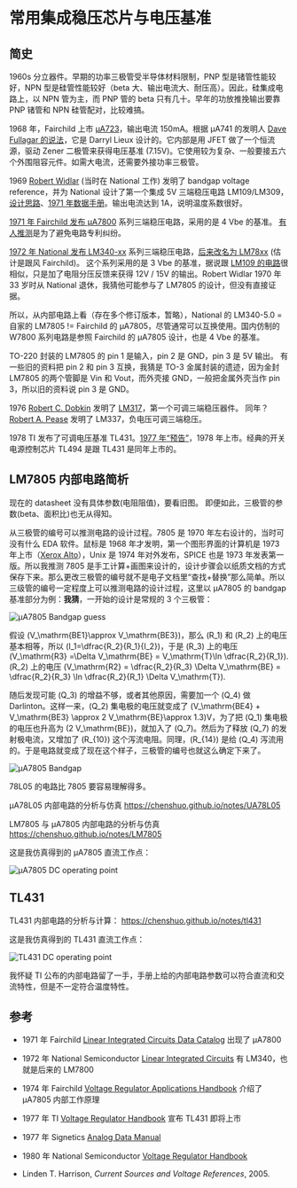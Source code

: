 <h1> 常用集成稳压芯片与电压基准 </h1>

## 简史

1960s 分立器件。早期的功率三极管受半导体材料限制，PNP 型是锗管性能较好，NPN 型是硅管性能较好（beta 大、输出电流大、耐压高）。因此，硅集成电路上，以 NPN 管为主，而 PNP 管的 beta 只有几十。早年的功放推挽输出要靠 PNP 锗管和 NPN 硅管配对，比较难搞。

1968 年，Fairchild 上市 [µA723](https://www.ti.com/lit/ds/symlink/ua723.pdf)，输出电流 150mA。根据 µA741 的发明人 [Dave Fullagar 的说法](https://archive.computerhistory.org/resources/text/Oral_History/Fairchild_at_50/102658281.05.01.acc.pdf)，它是 Darryl Lieux 设计的。它内部是用 JFET 做了一个恒流源，驱动 Zener 二极管来获得电压基准 (7.15V)。它使用较为复杂、一般要接五六个外围阻容元件。如需大电流，还需要外接功率三极管。

1969 [Robert Widlar](https://en.wikipedia.org/wiki/Bob_Widlar) (当时在 National 工作) 发明了 bandgap voltage reference，并为 National 设计了第一个集成 5V 三端稳压电路 LM109/LM309，[设计思路](http://www.ti.com/lit/an/snva512b/snva512b.pdf)、[1971 年数据手册](http://www.bitsavers.org/components/national/_dataBooks/1971_National_Linear_Integrated_Circuits.pdf)。输出电流达到 1A，说明温度系数很好。

[1971 年 Fairchild 发布 µA7800](http://www.bitsavers.org/components/fairchild/_dataBooks/1971_Fairchild_Linear_Integrated_Circuits_Data_Catalog.pdf) 系列三端稳压电路，采用的是 4 Vbe 的基准。
[有人推测](https://www.righto.com/2014/09/reverse-engineering-counterfeit-7805.html)是为了避免电路专利纠纷。

[1972 年 National 发布 LM340-xx](http://www.bitsavers.org/components/national/_dataBooks/1972_National_Linear_Integrated_Circuits.pdf) 系列三端稳压电路，[后来改名为 LM78xx](http://www.bitsavers.org/components/national/_dataBooks/1980_National_Linear_Databook.pdf) (估计是跟风 Fairchild)。
这个系列采用的是 3 Vbe 的基准，据说跟 [LM109 的电路](http://www.ti.com/lit/an/snva512b/snva512b.pdf)很相似，只是加了电阻分压反馈来获得 12V / 15V 的输出。Robert Widlar 1970 年 33 岁时从 National 退休，我猜他可能参与了 LM7805 的设计，但没有直接证据。

所以，从内部电路上看（存在多个修订版本，暂略），National 的 LM340-5.0 = 自家的 LM7805 != Fairchild 的 µA7805，尽管通常可以互换使用。国内仿制的 W7800 系列电路是参照 Fairchild 的 µA7805 设计，也是 4 Vbe 的基准。

TO-220 封装的 LM7805 的 pin 1 是输入，pin 2 是 GND，pin 3 是 5V 输出。
有一些旧的资料把 pin 2 和 pin 3 互换，我猜是 TO-3 金属封装的遗迹，因为金封 LM7805
的两个管脚是 Vin 和 Vout，而外壳接 GND，一般把金属外壳当作 pin 3，所以旧的资料说 pin 3 是 GND。

1976 [Robert C. Dobkin](https://en.wikipedia.org/wiki/Bob_Dobkin) 发明了 [LM317](https://en.wikipedia.org/wiki/LM317)，第一个可调三端稳压器件。
同年？[Robert A. Pease](https://en.wikipedia.org/wiki/Bob_Pease) 发明了 LM337，负电压可调三端稳压。

1978 TI 发布了可调电压基准 TL431。[1977 年“预告”](https://frank.pocnet.net/other/sos/TexasInstruments_TheVoltageRegulatorHandbook_1977.pdf)，1978 年上市。经典的开关电源控制芯片 TL494 是跟 TL431 是同年上市的。

## LM7805 内部电路简析

现在的 datasheet 没有具体参数(电阻阻值)，要看旧图。
即便如此，三极管的参数(beta、面积比)也无从得知。

从三极管的编号可以推测电路的设计过程。7805 是 1970 年左右设计的，当时可没有什么 EDA 软件。鼠标是 1968 年才发明，第一个图形界面的计算机是 1973 年上市（[Xerox Alto](https://en.wikipedia.org/wiki/Xerox_Alto)），Unix 是 1974 年对外发布，SPICE 也是 1973 年发表第一版。所以我推测 7805 是手工计算+画图来设计的，设计步骤会以纸质文档的方式保存下来。那么更改三极管的编号就不是电子文档里“查找+替换”那么简单。所以三级管的编号一定程度上可以推测电路的设计过程，这里以 μA7805 的 bandgap 基准部分为例：**我猜**，一开始的设计是常规的 3 个三极管：

![μA7805 Bandgap guess](img/ua7805guess.png)

假设 \(V_\mathrm{BE1}\approx V_\mathrm{BE3}\)，那么 \(R_1\) 和 \(R_2\) 上的电压基本相等，所以 \(I_1=\dfrac{R_2}{R_1}{I_2}\)，于是 \(R_3\) 上的电压 \(V_\mathrm{R3} =\Delta V_\mathrm{BE} = V_\mathrm{T}\ln \dfrac{R_2}{R_1}\). \(R_2\) 上的电压 \(V_\mathrm{R2} = \dfrac{R_2}{R_3} \Delta V_\mathrm{BE} = \dfrac{R_2}{R_3} \ln \dfrac{R_2}{R_1} \Delta V_\mathrm{T}\).

随后发现可能 \(Q_3\) 的增益不够，或者其他原因，需要加一个 \(Q_4\) 做 Darlinton。这样一来，\(Q_2\) 集电极的电压就变成了 \(V_\mathrm{BE4} + V_\mathrm{BE3} \approx 2 V_\mathrm{BE}\approx 1.3\)V，为了把 \(Q_1\) 集电极的电压也升高为 \(2 V_\mathrm{BE}\)，就加入了 \(Q_7\)。然后为了释放 \(Q_7\) 的发射极电流，又增加了 \(R_{10}\) 这个泻流电阻。同理，\(R_{14}\) 是给 \(Q_4\) 泻流用的。于是电路就变成了现在这个样子，三极管的编号也就这么确定下来了。


![μA7805 Bandgap](img/ua7805bandgap.png)


78L05 的电路比 7805 要容易理解得多。

μA78L05 内部电路的分析与仿真 <https://chenshuo.github.io/notes/UA78L05>

LM7805 与 μA7805 内部电路的分析与仿真 <https://chenshuo.github.io/notes/LM7805>

这是我仿真得到的 μA7805 直流工作点：

![μA7805 DC operating point](img/ua7805op.png)


## TL431

TL431 内部电路的分析与计算： <https://chenshuo.github.io/notes/tl431>

这是我仿真得到的 TL431 直流工作点：

![TL431 DC operating point](img/tl431op.png)


我怀疑 TI 公布的内部电路留了一手，手册上给的内部电路参数可以符合直流和交流特性，但是不一定符合温度特性。


## 参考

* 1971 年 Fairchild [Linear Integrated Circuits Data Catalog](https://bitsavers.org/components/fairchild/_dataBooks/1971_Fairchild_Linear_Integrated_Circuits_Data_Catalog.pdf) 出现了 μA7800

* 1972 年 National Semiconductor [Linear Integrated Circuits](https://bitsavers.org/components/national/_dataBooks/1972_National_Linear_Integrated_Circuits.pdf) 有 LM340，也就是后来的 LM7800

* 1974 年 Fairchild [Voltage Regulator Applications Handbook](https://bitsavers.org/components/fairchild/_dataBooks/1974_Fairchild_Voltage_Regulator_Applications_Handbook.pdf) 介绍了 μA7805 内部工作原理

* 1977 年 TI [Voltage Regulator Handbook](https://frank.pocnet.net/other/sos/TexasInstruments_TheVoltageRegulatorHandbook_1977.pdf) 宣布 TL431 即将上市

* 1977 年 Signetics [Analog Data Manual](http://www.bitsavers.org/components/signetics/_dataBooks/1977_Signetics_Analog_Data_Manual.pdf)

* 1980 年 National Semiconductor [Voltage Regulator Handbook](https://media.searchelec.com/specshee/NATIONAL/NationalSemiconductorVoltageRegulatorHandbook1980_text.pdf)

* Linden T. Harrison, _Current Sources and Voltage References_, 2005.
